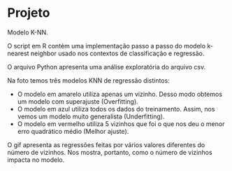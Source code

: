 # Projeto
Modelo K-NN.

O script em R contém uma implementação passo a passo do modelo k-nearest neighbor usado nos contextos de classificação e regressão.

O arquivo Python apresenta uma análise exploratória do arquivo csv.

Na foto temos três modelos KNN de regressão distintos:
* O modelo em amarelo utiliza apenas um vizinho. Desso modo obtemos um modelo com superajuste (Overfitting).
* O modelo em azul utiliza todos os dados do treinamento. Assim, nos vemos um modelo muito generalista (Underfitting).
* O modelo em vermelho utiliza 5 vizinhos que foi o que nos deu o menor erro quadrático médio (Melhor ajuste).

O gif apresenta as regressões feitas por vários valores diferentes do número de vizinhos. Nos mostra, portanto, como o número de vizinhos impacta no modelo.
